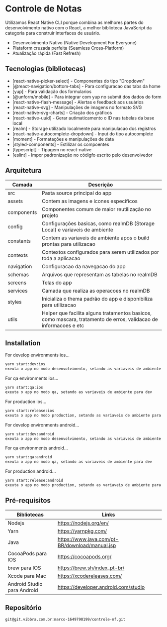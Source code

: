 # Controle de Notas

Utilizamos React Native CLI porque combina as melhores partes do desenvolvimento nativo com o React, a melhor biblioteca JavaScript da categoria para construir interfaces de usuário.

- Desenvolvimento Nativo (Native Development For Everyone)
- Plataform cruzada perfeita (Seamless Cross-Platform)
- Atualização rápida (Fast Refresh)

## Tecnologias (bibliotecas)

- [react-native-picker-select] - Componentes do tipo "Dropdown"
- [@react-navigation/bottom-tabs] - Para configuracao das tabs da home
- [yup] - Para validação dos formularios
- [@unform/mobile] - Para integrar com yup no submit dos dados do form
- [react-native-flash-message] - Alertas e feedback aos usuários
- [react-native-svg] - Manipulações de imagens no formato SVG
- [react-native-svg-charts] - Criação dos gráficos
- [react-native-uuid] - Gerar autimaticamento o ID nas tabelas da base local
- [realm] - Storage utilizado localmente para manipulacao dos registros
- [react-native-autocomplete-dropdown] - Input do tipo autocomplete
- [moment] - Formatações e manipulações de data
- [styled-components] - Estilizar os compoentes
- [typescript] - Tipagem no react-native
- [eslint] - Impor padronização no códigfo escrito pelo desenvolvedor

## Arquitetura

| Camada     | Descrição                                                                                                         |
| ---------- | ----------------------------------------------------------------------------------------------------------------- |
| src        | Pasta source principal do app                                                                                     |
| assets     | Contem as imagens e icones especificos                                                                            |
| components | Componentes comum de maior reutilização no projeto                                                                |
| config     | Configurações basicas, como realmDB (Storage Local) e variaveis de ambiente                                       |
| constants  | Contem as variaveis de ambiente apos o build prontas para utilizacao                                              |
| contexts   | Contextos configurados para serem utilizados por toda a aplicacao                                                 |
| navigation | Configuracao da navegacao do app                                                                                  |
| schemas    | Arquivos que representam as tabelas no realmDB                                                                    |
| screens    | Telas do app                                                                                                      |
| services   | Camada que realiza as operacoes no realmDB                                                                        |
| styles     | Inicializa o thema padrão do app e disponibiliza para utilizacao                                                  |
| utils      | Helper que facilita alguns tratamentos basicos, como mascara, tratamento de erros, validacao de informacoes e etc |

## Installation

For develop environments ios...

```sh
yarn start:dev:ios
exeuta o app no modo desenvolvimento, setando as variaveis de ambiente para dev
```

For qa environments ios...

```sh
yarn start:qa:ios
exeuta o app no modo qa, setando as variaveis de ambiente para dev
```

For production ios...

```sh
yarn start:release:ios
exeuta o app no modo production, setando as variaveis de ambiente para dev
```

For develop environments android...

```sh
yarn start:dev:android
exeuta o app no modo desenvolvimento, setando as variaveis de ambiente para dev
```

For qa environments android...

```sh
yarn start:qa:android
exeuta o app no modo qa, setando as variaveis de ambiente para dev
```

For production android...

```sh
yarn start:release:android
exeuta o app no modo production, setando as variaveis de ambiente para dev
```

## Pré-requisitos

| Bibliotecas                 | Links                                          |
| --------------------------- | ---------------------------------------------- |
| Nodejs                      | https://nodejs.org/en/                         |
| Yarn                        | https://yarnpkg.com/                           |
| Java                        | https://www.java.com/pt-BR/download/manual.jsp |
| CocoaPods para IOS          | https://cocoapods.org/                         |
| brew para IOS               | https://brew.sh/index_pt-br/                   |
| Xcode para Mac              | https://xcodereleases.com/                     |
| Android Studio para Android | https://developer.android.com/studio           |

## Repositório

```sh
git@git.vibbra.com.br:marco-1649790199/controle-nf.git
```
